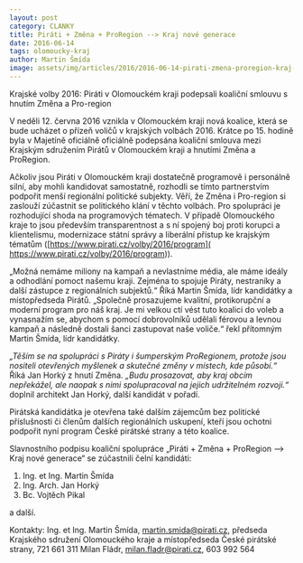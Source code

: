 ```yaml
---
layout: post
category: CLANKY
title: Piráti + Změna + ProRegion --> Kraj nové generace
date: 2016-06-14
tags: olomoucky-kraj
author: Martin Šmída
image: assets/img/articles/2016/2016-06-14-pirati-zmena-proregion-kraj-nove-generace.jpg   #751x422 pixelu
---
```

Krajské volby 2016: Piráti v Olomouckém kraji podepsali koaliční smlouvu s hnutím Změna a Pro-region

V neděli 12. června 2016 vznikla v Olomouckém kraji nová koalice, která se bude ucházet o přízeň voličů v krajských volbách 2016. Krátce po 15. hodině byla v Majetíně oficiálně oficiálně podepsána koaliční smlouva mezi Krajským sdružením Pirátů v Olomouckém kraji a hnutími Změna a ProRegion.

Ačkoliv jsou Piráti v Olomouckém kraji dostatečně programově i personálně silní, aby mohli kandidovat samostatně, rozhodli se tímto partnerstvím podpořit menší regionální politické subjekty. Věří, že Změna i Pro-region si zaslouží zúčastnit se politického klání v těchto volbách. Pro spolupráci je rozhodující shoda na programových tématech. V případě Olomouckého kraje to jsou především transparentnost a s ní spojený boj proti korupci a klientelismu, modernizace státní správy a liberální přístup ke krajským tématům ([https://www.pirati.cz/volby/2016/program]( https://www.pirati.cz/volby/2016/program)).

„Možná nemáme miliony na kampaň a nevlastníme média, ale máme ideály a odhodlání pomoct našemu kraji. Zejména to spojuje Piráty, nestraníky a další zástupce z regionálních subjektů.“ Říká Martin Šmída, lídr kandidátky a místopředseda Pirátů. „Společně prosazujeme kvalitní, protikorupční a moderní program pro náš kraj. Je mi velkou ctí vést tuto koalici do voleb a vynasnažím se, abychom s pomocí dobrovolníků udělali férovou a levnou kampaň a následně dostali šanci zastupovat naše voliče.“ řekl přítomným Martin Šmída, lídr kandidátky.

*„Těším se na spolupráci s Piráty i šumperským ProRegionem, protože jsou nositeli otevřených myšlenek a skutečné změny v místech, kde působí.“* Říká Jan Horký z hnutí Změna. *„Budu prosazovat, aby kraj obcím nepřekážel, ale naopak s nimi spolupracoval na jejich udržitelném rozvoji.“* doplnil architekt Jan Horký, další kandidát v pořadí.

Pirátská kandidátka je otevřena také dalším zájemcům bez politické příslušnosti či členům dalších regionálních uskupení, kteří jsou ochotni podpořit nyní program České pirátské strany a této koalice.

Slavnostního podpisu koaliční spolupráce „Piráti + Změna + ProRegion –> Kraj nové generace“ se zúčastnili čelní kandidáti:

1. Ing. et Ing. Martin Šmída
2. Ing. Arch. Jan Horký
3. Bc. Vojtěch Pikal
  
a další.

Kontakty: Ing. et Ing. Martin Šmída, martin.smida@pirati.cz, předseda Krajského sdružení Olomouckého kraje a místopředseda České pirátské strany, 721 661 311 Milan Fládr, milan.fladr@pirati.cz, 603 992 564

